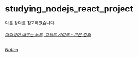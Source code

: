 # studying_nodejs_react_project

<div>다음 강의를 참고하였습니다.</div>
<h6><a href = "https://inf.run/Th1T">따라하며 배우는 노드, 리액트 시리즈 - 기본 강의</a></h6>
<h6><a href = "https://www.notion.so/mongoDB-feat-Node-js-237a75336c9f4ab197fe58bd5a5f563b">Notion</a></h6>
